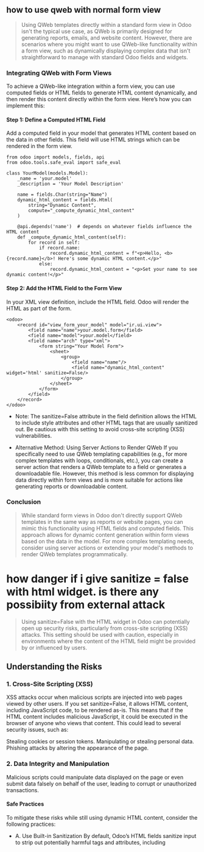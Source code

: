 ## how to use qweb with normal form view

> Using QWeb templates directly within a standard form view in Odoo isn't the typical use case, as QWeb is primarily designed for generating reports, emails, and website content. However, there are scenarios where you might want to use QWeb-like functionality within a form view, such as dynamically displaying complex data that isn't straightforward to manage with standard Odoo fields and widgets.

### Integrating QWeb with Form Views
To achieve a QWeb-like integration within a form view, you can use computed fields or HTML fields to generate HTML content dynamically, and then render this content directly within the form view. Here’s how you can implement this:

#### Step 1: Define a Computed HTML Field
Add a computed field in your model that generates HTML content based on the data in other fields. This field will use HTML strings which can be rendered in the form view.

```
from odoo import models, fields, api
from odoo.tools.safe_eval import safe_eval

class YourModel(models.Model):
    _name = 'your.model'
    _description = 'Your Model Description'

    name = fields.Char(string="Name")
    dynamic_html_content = fields.Html(
        string="Dynamic Content",
        compute="_compute_dynamic_html_content"
    )

    @api.depends('name')  # depends on whatever fields influence the HTML content
    def _compute_dynamic_html_content(self):
        for record in self:
            if record.name:
                record.dynamic_html_content = f"<p>Hello, <b>{record.name}</b>! Here's some dynamic HTML content.</p>"
            else:
                record.dynamic_html_content = "<p>Set your name to see dynamic content!</p>"
```
#### Step 2: Add the HTML Field to the Form View
In your XML view definition, include the HTML field. Odoo will render the HTML as part of the form.

```
<odoo>
    <record id="view_form_your_model" model="ir.ui.view">
        <field name="name">your.model.form</field>
        <field name="model">your.model</field>
        <field name="arch" type="xml">
            <form string="Your Model Form">
                <sheet>
                    <group>
                        <field name="name"/>
                        <field name="dynamic_html_content" widget='html' sanitize=False/>
                    </group>
                </sheet>
            </form>
        </field>
    </record>
</odoo>
```
- Note: The sanitize=False attribute in the field definition allows the HTML to include style attributes and other HTML tags that are usually sanitized out. Be cautious with this setting to avoid cross-site scripting (XSS) vulnerabilities.

- Alternative Method: Using Server Actions to Render QWeb
If you specifically need to use QWeb templating capabilities (e.g., for more complex templates with loops, conditionals, etc.), you can create a server action that renders a QWeb template to a field or generates a downloadable file. However, this method is less common for displaying data directly within form views and is more suitable for actions like generating reports or downloadable content.

### Conclusion
> While standard form views in Odoo don't directly support QWeb templates in the same way as reports or website pages, you can mimic this functionality using HTML fields and computed fields. This approach allows for dynamic content generation within form views based on the data in the model. For more complex templating needs, consider using server actions or extending your model's methods to render QWeb templates programmatically.


# how danger if i give sanitize = false with html widget. is there any possibiity from external attack

> Using sanitize=False with the HTML widget in Odoo can potentially open up security risks, particularly from cross-site scripting (XSS) attacks. This setting should be used with caution, especially in environments where the content of the HTML field might be provided by or influenced by users.

## Understanding the Risks
### 1. Cross-Site Scripting (XSS)
XSS attacks occur when malicious scripts are injected into web pages viewed by other users. If you set sanitize=False, it allows HTML content, including JavaScript code, to be rendered as-is. This means that if the HTML content includes malicious JavaScript, it could be executed in the browser of anyone who views that content. This could lead to several security issues, such as:

Stealing cookies or session tokens.
Manipulating or stealing personal data.
Phishing attacks by altering the appearance of the page.
### 2. Data Integrity and Manipulation
Malicious scripts could manipulate data displayed on the page or even submit data falsely on behalf of the user, leading to corrupt or unauthorized transactions.

#### Safe Practices
To mitigate these risks while still using dynamic HTML content, consider the following practices:

- A. Use Built-in Sanitization
By default, Odoo’s HTML fields sanitize input to strip out potentially harmful tags and attributes, including <script> tags and onclick attributes. This should be sufficient for most use cases where HTML content needs to include basic formatting but not active JavaScript.

- B. Validate and Sanitize Manually
If you need finer control over what is allowed through the sanitization process, you could implement additional validation and sanitization routines in your server-side code before the content is saved to the database. Libraries like lxml or bleach in Python can be configured to allow certain HTML tags while stripping others.

- C. Restrict Who Can Modify HTML Content
Limit the ability to enter HTML content to trusted administrators or users. By controlling who can input HTML, you reduce the risk of an injection attack. This is especially important in multi-user environments.

- D. Educate Users
If users are allowed to input HTML, educate them about the risks and guidelines for safe HTML usage. Ensuring that users understand what content is acceptable can help prevent accidental security breaches.

- E. Regular Security Audits
Regularly audit your application and its security measures. This includes reviewing who has the ability to input HTML and whether any vulnerabilities have been reported for the libraries you use.

## Conclusion
> Setting sanitize=False can be dangerous because it disables Odoo’s built-in protection against XSS attacks. If you must use this setting for a legitimate reason, ensure that you implement robust security measures to mitigate the risks. Always consider whether less risky alternatives can achieve the same functionality.


# if make the field as display only, still have the risk?

> Even if an HTML field is set to display-only (read-only) in an Odoo form view, there can still be security risks if you use sanitize=False. The key issue here isn't whether the field can be edited by the user, but rather what content can be rendered in the user's browser when they view the field.

### Understanding the Risk with Display-Only Fields
When a field in Odoo is marked as display-only, it prevents users from editing the content directly through the UI. However, if the HTML content of the field contains malicious scripts and you've disabled sanitization (sanitize=False), these scripts will still execute when the HTML is rendered in the browser. This scenario can lead to the following issues:

- Cross-Site Scripting (XSS): Malicious scripts embedded in the HTML content can execute. XSS can lead to various security breaches, including session hijacking, redirection to malicious websites, unauthorized actions performed on behalf of the user, and data theft.
Persistence of Malicious Content: Since the content is saved in the database without sanitization, it remains harmful every time it's rendered until it's cleaned or removed. This means every user with access to view the content is at risk.
### Security Measures
To securely use HTML content in Odoo, even for display-only fields, consider these security measures:

- Enable Sanitization: It's safest to leave the sanitization enabled (sanitize=True), which is the default behavior. Odoo's sanitization process removes potentially dangerous tags and attributes from the HTML, mitigating the risk of XSS.
- Server-Side Validation: If you need to allow more complex HTML but still want to prevent script execution, implement additional server-side validation. Libraries like bleach in Python can be configured to strip harmful content while allowing more extensive HTML formatting.
- Access Control: Limit the display of HTML fields to trusted users. If the information is sensitive or potentially harmful, consider adding an additional layer of access control to determine who can view the field.
- Educate Users: If users have any role in providing HTML content, educate them about the risks and safe practices for HTML usage. This can prevent accidental security breaches caused by well-intentioned content that contains harmful elements.
- Regular Audits: Regular security audits and reviews of the fields that allow HTML content can help ensure that no new vulnerabilities have been introduced and that existing measures are effective.
### Conclusion
> Thus, even if a field is set to be display-only, it is still subject to security risks if sanitize=False allows for raw HTML and JavaScript execution. Always consider the potential security implications of embedding HTML content in your applications and use the appropriate sanitization and security measures to protect your system and its users.


# how to avoid this risk, i need to display the html content

> If you need to display HTML content in Odoo while avoiding security risks, particularly from XSS (Cross-Site Scripting), here are several approaches you can take to ensure safety and functionality:

### 1. Use Default Sanitization
By default, Odoo provides sanitization for HTML fields. This should be your first line of defense. The default settings remove dangerous tags (like <script>) and attributes (like onclick) that could be used to execute JavaScript.

- Advantage: This method provides a good balance between security and functionality, allowing basic HTML while blocking potentially harmful content.
How to Implement: Simply do not set sanitize=False. Leave the field with default sanitization settings.
### 2. Custom Sanitization with Third-party Libraries
If the default sanitization is too restrictive and you need more control over what gets sanitized, you can use a Python library such as bleach to sanitize HTML content before it's stored or rendered.

- Advantage: Allows detailed control over which HTML tags and attributes are allowed.
- How to Implement: Use the bleach library to clean HTML content in overridden create and write methods or in a computed field.
```
from odoo import models, fields
import bleach

class YourModel(models.Model):
    _name = 'your.model'
    _description = 'Your Model Description'

    raw_html_content = fields.Text(string="Raw HTML Content")  # Store raw HTML
    safe_html_content = fields.Html(string="Safe HTML Content", compute="_compute_safe_html_content", sanitize=False)

    @api.depends('raw_html_content')
    def _compute_safe_html_content(self):
        allowed_tags = ['a', 'b', 'i', 'u', 'p', 'br', 'ul', 'ol', 'li', 'strong', 'em']
        allowed_attributes = ['href', 'title', 'style']
        for record in self:
            record.safe_html_content = bleach.clean(record.raw_html_content, tags=allowed_tags, attributes=allowed_attributes)
```
### 3. Content Security Policy (CSP)
Implementing a Content Security Policy (CSP) header can significantly reduce the risk of XSS. CSP allows you to specify which resources can be executed or loaded on your webpage.

- Advantage: Even if malicious content slips through sanitization, CSP can prevent it from being executed.
- How to Implement: Modify your server configuration (e.g., Nginx, Apache) to include CSP headers. For instance, to only allow scripts from your domain:
```
Content-Security-Policy: script-src 'self'
```
### 4. User Role and Access Control
Limit the ability to input and edit HTML content to trusted users. This minimizes the risk of malicious content being introduced.

- Advantage: Reduces the risk of XSS by limiting the number of users who can add or edit HTML content.
- How to Implement: Configure Odoo's access rights and record rules to control who can modify HTML fields.
### 5. Regular Audits and Monitoring
Regularly audit and monitor the HTML content and its handling in your system. Look for new vulnerabilities and ensure that sanitization rules are up to date.

- Advantage: Keeps security measures current and effective against evolving threats.
- How to Implement: Periodically review your sanitization processes, CSP settings, and user permissions.
## Conclusion
> By applying these strategies, you can display HTML content in Odoo safely, balancing functionality with security. Always consider the context in which HTML is used and choose the right combination of techniques to mitigate potential risks effectively.
